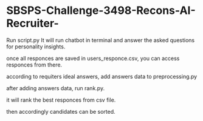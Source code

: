 # SBSPS-Challenge-3498-Recons-AI-Recruiter-
Run script.py It will run chatbot in terminal and answer the asked questions for personality insights.

once all responces are saved in users_responce.csv, you can access responces from there.

according to requiters ideal answers, add answers data to preprocessing.py

after adding answers data, run rank.py. 

it will rank the best responces from csv file.

then accordingly candidates can be sorted.
